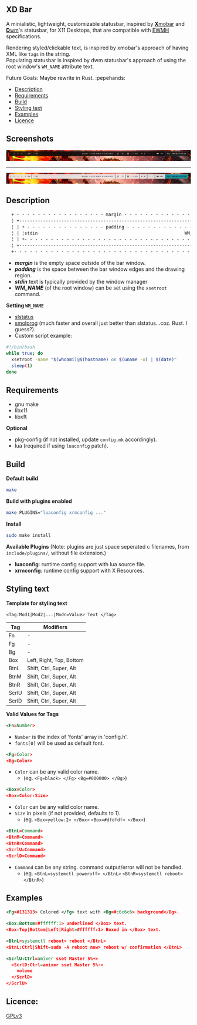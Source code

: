 XD Bar
------
A minialistic, lightweight, customizable statusbar, inspired by [**X**mobar](https://xmobar.org/) and [**D**wm](https://dwm.suckless.org/)'s statusbar, for X11 Desktops, that are compatible with
[EWMH](https://specifications.freedesktop.org/wm-spec/latest/) specifications.

Rendering styled/clickable text, is inspired by xmobar's approach of having XML like `tags` in the string.  
Populating statusbar is inspired by dwm statusbar's approach of using the root window's `WM_NAME` attribute text.

Future Goals: Maybe rewrite in Rust. :pepehands:

- [Description](#description)
- [Requirements](#requirements)
- [Build](#build)
- [Styling text](#styling-text)
- [Examples](#examples)
- [Licence](#licence)

Screenshots
-----------
![dark.png](/screenshots/dark.png)

----

![light.png](/screenshots/light.png)

Description
-----------
```txt
  + - - - - - - - - - - - - - - - - - margin - - - - - - - - - - - - - - - - - +
  ¦ +------------------------------------------------------------------------+ ¦
  ¦ | + - - - - - - - - - - - - - - - padding - - - - - - - - - - - - - - -+ | ¦
  ¦ | ¦stdin                                                        WM_NAME¦ | ¦
  ¦ | +- - - - - - - - - - - - - - - - - - - - - - - - - - - - - - - - - - + | ¦
  ¦ +------------------------------------------------------------------------+ ¦
  +- - - - - - - - - - - - - - - - - - - - - - - - - - - - - - - - - - - - - - +
```
- ***margin*** is the empty space outside of the bar window.
- ***padding*** is the space between the bar window edges and the drawing region.
- ***stdin*** text is typically provided by the window manager
- ***WM_NAME*** (of the root window) can be set using the `xsetroot` command.

**Setting `WM_NAME`**
- [slstatus](https://tools.suckless.org/slstatus)
- [smolprog](https://github.com/lycuid/smolprog) (much faster and overall just better than slstatus...coz. Rust. I guess?).
- Custom script example:
```bash
#!/bin/bash
while true; do
  xsetroot -name "$(whoami)@$(hostname) on $(uname -o) | $(date)"
  sleep(1)
done
```
Requirements
------------
  - gnu make
  - libx11
  - libxft

**Optional**
  - pkg-config  (if not installed, update `config.mk` accordingly).
  - lua         (required if using `luaconfig` patch).

Build
-----
**Default build**
```sh
make
```
**Build with plugins enabled**
```sh
make PLUGINS="luaconfig xrmconfig ..."
```
**Install**
```sh
sudo make install
```

**Available Plugins** 
(Note: plugins are just space seperated c filenames, from `include/plugins/`,
  without file extension.)

- **luaconfig**: runtime config support with lua source file.
- **xrmconfig**: runtime config support with X Resources.

Styling text
------------
**Template for styling text**
```text
<Tag:Mod1|Mod2|...|Modn=Value> Text </Tag>
```

| Tag     | Modifiers                 |
|---------|---------------------------|
| Fn      | -                         |
| Fg      | -                         |
| Bg      | -                         |
| Box     | Left, Right, Top, Bottom  |
| BtnL    | Shift, Ctrl, Super, Alt   |
| BtnM    | Shift, Ctrl, Super, Alt   |
| BtnR    | Shift, Ctrl, Super, Alt   |
| ScrlU   | Shift, Ctrl, Super, Alt   |
| ScrlD   | Shift, Ctrl, Super, Alt   |

**Valid Values for Tags**
```xml
<Fn=Number>
```
- `Number` is the index of 'fonts' array in 'config.h'.
- `fonts[0]` will be used as default font.
```xml
<Fg=Color>
<Bg=Color>
```
- `Color` can be any valid color name.  
  - (eg. `<Fg=black> </Fg>` `<Bg=#000000> </Bg>`)
```xml
<Box=Color>
<Box=Color:Size>
```
- `Color` can be any valid color name.
- `Size` in pixels (if not provided, defaults to 1).  
  - (eg. `<Box=yellow:2> </Box>` `<Box=#dfdfdf> </Box>`)
```xml
<BtnL=Command>
<BtnM=Command>
<BtnR=Command>
<ScrlU=Command>
<ScrlD=Command>
```
- `Command` can be any string. command output/error will not be handled.  
  - (eg. `<BtnL=systemctl poweroff> </BtnL>` `<BtnR=systemctl reboot> </BtnR>`)

Examples
--------
```xml
<Fg=#131313> Colored </Fg> text with <Bg=#c6c6c6> background</Bg>.
```
```xml
<Box:Bottom=#ffffff:1> underlined </Box> text.
<Box:Top|Bottom|Left|Right=#ffffff:1> Boxed in </Box> text.
```
```xml
<BtnL=systemctl reboot> reboot </BtnL>
<BtnL:Ctrl|Shift=sudo -A reboot now> reboot w/ confirmation </BtnL>
```
```xml
<ScrlU:Ctrl=amixer sset Master 5%+>
  <ScrlD:Ctrl=amixer sset Master 5%->
    volume
  </ScrlD>
</ScrlU>
```

Licence:
--------
[GPLv3](https://gnu.org/licenses/gpl.html)
